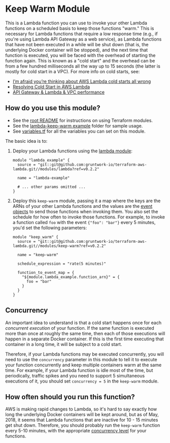 # Keep Warm Module

This is a Lambda function you can use to invoke your other Lambda functions on a scheduled basis to keep those
functions "warm." This is necessary for Lambda functions that require a low response time (e.g., if you're using Lambda API Gateway as a web service), as Lambda functions that have not been executed in a while will be shut down (that is,
the underlying Docker container will be stopped), and the next time that function is executed, you will be faced with
the overhead of starting the function again. This is known as a "cold start" and the overhead can be from a few hundred
milliseconds all the way up to 15 seconds (the latter is mostly for cold start in a VPC). For more info on cold starts,
see:

- [I’m afraid you’re thinking about AWS Lambda cold starts all wrong](https://hackernoon.com/im-afraid-you-re-thinking-about-aws-lambda-cold-starts-all-wrong-7d907f278a4f)
- [Resolving Cold Start️ in AWS Lambda](https://medium.com/@lakshmanLD/resolving-cold-start%EF%B8%8F-in-aws-lambda-804512ca9b61)
- [API Gateway & Lambda & VPC performance](https://www.robertvojta.com/aws-journey-api-gateway-lambda-vpc-performance/)

## How do you use this module?

- See the [root README](https://github.com/biptec/terraform-aws-lambda/blob/v0.18.4/README.md) for instructions on using Terraform modules.
- See the [lambda-keep-warm example](https://github.com/biptec/terraform-aws-lambda/blob/v0.18.4/examples/lambda-keep-warm) folder for sample usage.
- See [variables.tf](./variables.tf) for all the variables you can set on this module.

The basic idea is to:

1. Deploy your Lambda functions using the [lambda module](https://github.com/biptec/terraform-aws-lambda/blob/v0.18.4/modules/lambda):

   ```hcl
   module "lambda_example" {
     source = "git::git@github.com:gruntwork-io/terraform-aws-lambda.git//modules/lambda?ref=v0.2.2"

     name = "lambda-example"

     # ... other params omitted ...
   }
   ```

1. Deploy this `keep-warm` module, passing it a map where the keys are the ARNs of your other Lambda functions and
   the values are the [event objects](https://docs.aws.amazon.com/lambda/latest/dg/eventsources.html) to send those
   functions when invoking them. You also set the schedule for how often to invoke those functions. For example, to
   invoke a function called `foo` with the event `{"foo": "bar"}` every 5 minutes, you'd set the following parameters:

   ```hcl
   module "keep_warm" {
     source = "git::git@github.com:gruntwork-io/terraform-aws-lambda.git//modules/keep-warm?ref=v0.2.2"

     name = "keep-warm"

     schedule_expression = "rate(5 minutes)"

     function_to_event_map = {
       "${module.lambda_example.function_arn}" = {
         foo = "bar"
       }
     }
   }
   ```

## Concurrency

An important idea to understand is that a cold start happens once for each _concurrent execution_ of your function. If
the same function is executed more than once at roughly the same time, then each of those executions will happen in
a separate Docker container. If this is the first time executing that container in a long time, it will be subject to
a cold start.

Therefore, if your Lambda functions may be executed concurrently, you will need to use the `concurrency` parameter in
this module to tell it to execute your function concurrently and keep multiple containers warm at the same time. For
example, if your Lambda function is idle most of the time, but periodically, traffic spikes and you need to support 5
simultaneous executions of it, you should set `concurrency = 5` in the `keep-warm` module.

## How often should you run this function?

AWS is making rapid changes to Lambda, so it's hard to say exactly how long the underlying Docker containers will be
kept around, but as of May, 2018, it seems that Lambda functions that are inactive for 10 - 15 minutes get shut down.
Therefore, you should probably run the `keep-warm` function every 5-10 minutes, with the appropriate [concurrency
level](#concurrency) for your functions.
